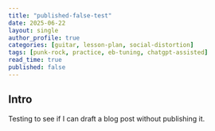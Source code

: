 ```yaml
---
title: "published-false-test"
date: 2025-06-22
layout: single
author_profile: true
categories: [guitar, lesson-plan, social-distortion]
tags: [punk-rock, practice, eb-tuning, chatgpt-assisted]
read_time: true
published: false
---
```


## Intro
Testing to see if I can draft a blog post without publishing it.
